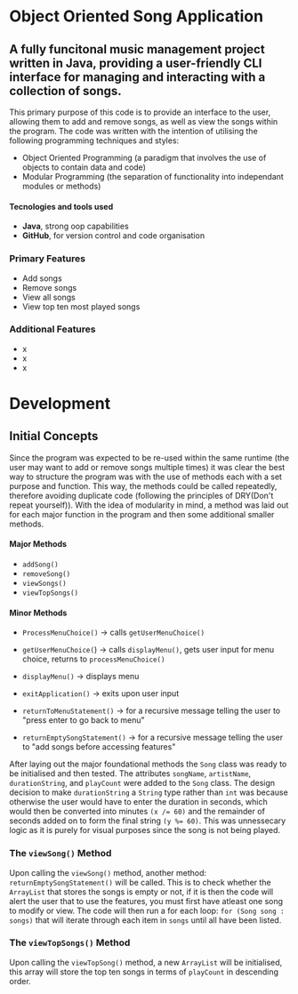 # Object Oriented Song Application

## A fully funcitonal music management project written in Java, providing a user-friendly CLI interface for managing and interacting with a collection of songs.

This primary purpose of this code is to provide an interface to the user, allowing them to add and remove songs, as well as view the songs within the program. The code was written with the intention of
utilising the following programming techniques and styles: 

- Object Oriented Programming (a paradigm that involves the use of objects to contain data and code)
- Modular Programming (the separation of functionality into independant modules or methods)

#### Tecnologies and tools used

- **Java**, strong oop capabilities
- **GitHub**, for version control and code organisation

### Primary Features

- Add songs
- Remove songs
- View all songs
- View top ten most played songs

### Additional Features

- x
- x
- x

# Development
## Initial Concepts

Since the program was expected to be re-used within the same runtime (the user may want to add or remove songs multiple times) it was clear the best way to structure the program was with the use of methods
each with a set purpose and function. This way, the methods could be called repeatedly, therefore avoiding duplicate code (following the principles of DRY(Don't repeat yourself)). With the idea of
modularity in mind, a method was laid out for each major function in the program and then some additional smaller methods.

#### Major Methods

- ```addSong()```
- ```removeSong()```
- ```viewSongs()```
- ```viewTopSongs()```

#### Minor Methods

- ```ProcessMenuChoice()``` -> calls ```getUserMenuChoice()```
- ```getUserMenuChoice(```) -> calls ```displayMenu()```, gets user input for menu choice, returns to ```processMenuChoice()```
- ```displayMenu()``` -> displays menu
- ```exitApplication()``` -> exits upon user input

- ```returnToMenuStatement()``` -> for a recursive message telling the user to "press enter to go back to menu"
- ```returnEmptySongStatement()``` -> for a recursive message telling the user to "add songs before accessing features"

After laying out the major foundational methods the ```Song``` class was ready to be initialised and then tested. The attributes ```songName```, ```artistName```, ```durationString```, and ```playCount``` were added to the ```Song``` class. The design decision to make ```durationString``` a ```String``` type rather than ```int``` was because otherwise the user would have to enter the duration in seconds, which would then be converted into minutes ```(x /= 60)``` and the remainder of seconds added on to form the final string ```(y %= 60)```. This was unnessecary logic as it is purely for visual purposes since the song is not being played.

### The ```viewSong()``` Method

Upon calling the ```viewSong()``` method, another method: ```returnEmptySongStatement()``` will be called. This is to check whether the ```ArrayList``` that stores the songs is empty or not, if it is then the code will alert the user that to use the features, you must first have atleast one song to modify or view. The code will then run a for each loop: ```for (Song song : songs)``` that will iterate through each item in ```songs``` until all have been listed.

### The ```viewTopSongs()``` Method

Upon calling the ```viewTopSong()``` method, a new ```ArrayList``` will be initialised, this array will store the top ten songs in terms of ```playCount``` in descending order.











